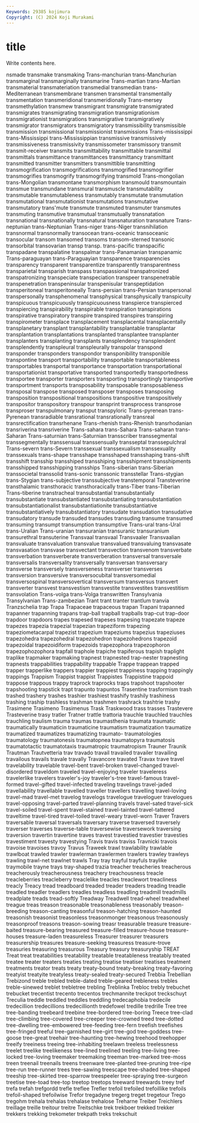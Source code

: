 ```yaml
---
Keywords: 29385 kojimura
Copyright: (C) 2024 Koji Murakami
---
```


# title

Write contents here.



nsmade
transmake transmaking Trans-manchurian trans-Manchurian transmarginal transmarginally transmarine Trans-martian trans-Martian transmaterial
transmateriation transmedial transmedian trans-Mediterranean transmembrane transmen transmental transmentally transmentation transmeridional
transmeridionally Trans-mersey transmethylation transmew transmigrant transmigrate transmigrated transmigrates transmigrating transmigration
transmigrationism transmigrationist transmigrations transmigrative transmigratively transmigrator transmigrators transmigratory transmissibility transmissible
transmission transmissional transmissionist transmissions Trans-mississippi trans-Mississippi trans-Mississippian transmissive transmissively transmissiveness
transmissivity transmissometer transmissory transmit transmit-receiver transmits transmittability transmittable transmittal transmittals
transmittance transmittances transmittancy transmittant transmitted transmitter transmitters transmittible transmitting transmogrification
transmogrifications transmogrified transmogrifier transmogrifies transmogrify transmogrifying transmold Trans-mongolian trans-Mongolian transmontane
transmorphism transmould transmountain transmue transmundane transmural transmuscle transmutability transmutable transmutableness
transmutably transmutate transmutation transmutational transmutationist transmutations transmutative transmutatory trans'mute transmute
transmuted transmuter transmutes transmuting transmutive transmutual transmutually transnatation transnational transnationally
transnatural transnaturation transnature Trans-neptunian trans-Neptunian Trans-niger trans-Niger transnihilation transnormal transnormally
transocean trans-oceanic transoceanic transocular transom transomed transoms transom-sterned transonic transorbital
transovarian transp transp. trans-pacific transpacific transpadane transpalatine transpalmar trans-Panamanian transpanamic
Trans-paraguayan trans-Paraguayian transparence transparencies transparency transparent transparentize transparently transparentness transparietal
transparish transpass transpassional transpatronized transpatronizing transpeciate transpeciation transpeer transpenetrable transpenetration
transpeninsular transpenisular transpeptidation transperitoneal transperitoneally Trans-persian trans-Persian transpersonal transpersonally transphenomenal
transphysical transphysically transpicuity transpicuous transpicuously transpicuousness transpierce transpierced transpiercing transpirability
transpirable transpiration transpirations transpirative transpiratory transpire transpired transpires transpiring transpirometer
transplace transplacement transplacental transplacentally transplanetary transplant transplantability transplantable transplantar transplantation
transplantations transplanted transplantee transplanter transplanters transplanting transplants transplendency transplendent transplendently
transpleural transpleurally transpolar transpond transponder transponders transpondor transponibility transponible transpontine
transport transportability transportable transportableness transportables transportal transportance transportation transportational transportationist
transportative transported transportedly transportedness transportee transporter transporters transporting transportingly transportive
transportment transports transposability transposable transposableness transposal transpose transposed transposer transposes
transposing transposition transpositional transpositions transpositive transpositively transpositor transpository transpour transprint
transprocess transprose transproser transpulmonary transput transpyloric Trans-pyrenean trans-Pyrenean transradiable transrational
transrationally transreal transrectification transrhenane Trans-rhenish trans-Rhenish transrhodanian transriverina transriverine Trans-sahara
trans-Sahara Trans-saharan trans-Saharan Trans-saturnian trans-Saturnian transscriber transsegmental transsegmentally transsensual transsensually
transseptal transsepulchral Trans-severn trans-Severn transsexual transsexualism transsexuality transsexuals trans-shape transshape
transshaped transshaping trans-shift transshift transship transshiped transshiping transshipment transshipments transshipped
transshipping transships Trans-siberian trans-Siberian transsocietal transsolid trans-sonic transsonic transstellar Trans-stygian
trans-Stygian trans-subjective transsubjective transtemporal Transteverine transthalamic transthoracic transthoracically trans-Tiber trans-Tiberian
Trans-tiberine transtracheal transubstantial transubstantially transubstantiate transubstantiated transubstantiating transubstantiation transubstantiationalist transubstantiationite
transubstantiative transubstantiatively transubstantiatory transudate transudation transudative transudatory transude transuded transudes
transuding transume transumed transuming transumpt transumption transumptive Trans-ural trans-Ural trans-Uralian
Trans-uranian transuranian transuranic transuranium transurethral transuterine Transvaal transvaal Transvaaler Transvaalian
transvaluate transvaluation transvalue transvalued transvaluing transvasate transvasation transvase transvectant transvection
transvenom transverbate transverbation transverberate transverberation transversal transversale transversalis transversality transversally
transversan transversary transverse transversely transverseness transverser transverses transversion transversive transversocubital
transversomedial transversospinal transversovertical transversum transversus transvert transverter transvest transvestism transvestite
transvestites transvestitism transvolation Trans-volga trans-Volga transwritten Transylvania Transylvanian Trans-zambezian Trant
trant tranter trantlum tranvia Tranzschelia trap Trapa Trapaceae trapaceous trapan
Trapani trapanned trapanner trapanning trapans trap-ball trapball trapballs trap-cut trap-door
trapdoor trapdoors trapes trapesed trapeses trapesing trapezate trapeze trapezes trapezia
trapezial trapezian trapeziform trapezing trapeziometacarpal trapezist trapezium trapeziums trapezius trapeziuses
trapezohedra trapezohedral trapezohedron trapezohedrons trapezoid trapezoidal trapezoidiform trapezoids trapezophora trapezophoron
trapezophozophora trapfall traphole trapiche trapiferous trapish traplight traplike trapmaker trapmaking
trapnest trapnested trap-nester trapnesting trapnests trappabilities trappability trappable Trappe trappean
trapped trapper trapperlike trappers trappier trappiest trappiness trapping trappingly trappings
Trappism Trappist trappist Trappistes Trappistine trappoid trappose trappous trappy traprock
traprocks traps trapshoot trapshooter trapshooting trapstick trapt trapunto trapuntos Trasentine
trasformism trash trashed trashery trashes trashier trashiest trashify trashily trashiness
trashing traship trashless trashman trashmen trashrack trashtrie trashy Trasimene Trasimeno
Trasimenus Trask Traskwood trass trasses Trastevere Trasteverine trasy tratler Tratner
trattle trattoria trauchle trauchled trauchles trauchling traulism trauma traumas traumasthenia
traumata traumatic traumatically traumaticin traumaticine traumatism traumatization traumatize traumatized traumatizes
traumatizing traumato- traumatologies traumatology traumatonesis traumatopnea traumatopyra traumatosis traumatotactic traumatotaxis
traumatropic traumatropism Trauner Traunik Trautman Trautvetteria trav travado travail travailed
travailer travailing travailous travails travale travally Travancore travated Travax trave
travel travelability travelable travel-bent travel-broken travel-changed travel-disordered traveldom traveled travel-enjoying
traveler traveleress travelerlike travelers traveler's-joy traveler's-tree travel-famous travel-formed travel-gifted travel-infected
traveling travelings travel-jaded travellability travellable travelled traveller travellers travelling travel-loving
travel-mad travel-met travelog travelogs travelogue traveloguer travelogues travel-opposing travel-parted travel-planning
travels travel-sated travel-sick travel-soiled travel-spent travel-stained travel-tainted travel-tattered traveltime travel-tired
travel-toiled travel-weary travel-worn Traver Travers traversable traversal traversals traversary traverse
traversed traversely traverser traverses traverse-table traversewise traversework traversing traversion travertin
travertine traves travest travestied travestier travesties travestiment travesty travestying Travis
travis traviss Travnicki travois travoise travoises travoy Travus Traweek trawl
trawlability trawlable trawlboat trawled trawler trawlerman trawlermen trawlers trawley trawleys
trawling trawl-net trawlnet trawls Tray tray trayful trayfuls traylike traymobile
trayne trays tray-shaped trazia treacher treacheries treacherous treacherously treacherousness treachery
treachousness treacle treacleberries treacleberry treaclelike treacles treaclewort treacliness treacly Treacy
tread treadboard treaded treader treaders treading treadle treadled treadler treadlers
treadles treadless treadling treadmill treadmills treadplate treads tread-softly Treadway Treadwell
tread-wheel treadwheel treague treas treason treasonable treasonableness treasonably treason-breeding treason-canting
treasonful treason-hatching treason-haunted treasonish treasonist treasonless treasonmonger treasonous treasonously treasonproof
treasons treason-sowing treasr treasurable treasure treasure-baited treasure-bearing treasured treasure-filled treasure-house
treasure-houses treasure-laden treasureless Treasurer treasurer treasurers treasurership treasures treasure-seeking treasuress
treasure-trove treasuries treasuring treasurous Treasury treasury treasuryship TREAT Treat treat
treatabilities treatability treatable treatableness treatably treated treatee treater treaters treaties
treating treatise treatiser treatises treatment treatments treator treats treaty treaty-bound
treaty-breaking treaty-favoring treatyist treatyite treatyless treaty-sealed treaty-secured Trebbia Trebellian Trebizond
treble trebled treble-dated treble-geared trebleness trebles treble-sinewed treblet trebletree trebling
Treblinka Trebloc trebly trebuchet trebucket trecentist trecento trecentos trechmannite treckpot
treckschuyt Treculia treddle treddled treddles treddling tredecaphobia tredecile tredecillion tredecillions
tredecillionth tredefowel tredille tredrille Tree tree tree-banding treebeard treebine tree-bordered
tree-boring Treece tree-clad tree-climbing tree-covered tree-creeper tree-crowned treed tree-dotted tree-dwelling
tree-embowered tree-feeding tree-fern treefish treefishes tree-fringed treeful tree-garnished tree-girt tree-god
tree-goddess tree-goose tree-great treehair tree-haunting tree-hewing treehood treehopper treeify treeiness
treeing tree-inhabiting treelawn treeless treelessness treelet treelike treelikeness tree-lined treelined
treeling tree-living tree-locked tree-loving treemaker treemaking treeman tree-marked tree-moss treen
treenail treenails treens treenware tree-planted tree-pruning tree-ripe tree-run tree-runner trees
tree-sawing treescape tree-shaded tree-shaped treeship tree-skirted tree-sparrow treespeeler tree-spraying tree-surgeon
treetise tree-toad tree-top treetop treetops treeward treewards treey tref trefa
trefah trefgordd trefle treflee Trefler trefoil trefoiled trefoillike trefoils trefoil-shaped
trefoilwise Trefor tregadyne tregerg treget tregetour Trego tregohm trehala trehalas
trehalase trehalose Treharne Treiber Treichlers treillage treille treitour treitre Treitschke
trek trekboer trekked trekker trekkers trekking trekometer trekpath treks trekschuit
